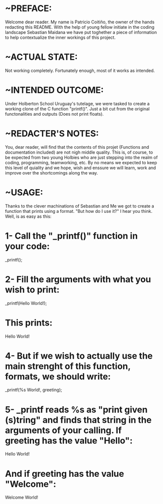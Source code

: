 # ~PREFACE:
Welcome dear reader. My name is Patricio Coitiño, the owner of the hands redacting this README. 
With the help of young fellow initiate in the coding landscape Sebastian Maidana we have put toghether
a piece of information to help contextualize the inner workings of this project.

# ~ACTUAL STATE:
Not working completely. Fortunately enough, most of it works as intended.

# ~INTENDED OUTCOME:
Under Holberton School Uruguay's tutelage, we were tasked to create a working clone of the C function "printf()".
Just a bit cut from the original functonalities and outputs (Does not print floats).

# ~REDACTER'S NOTES:
You, dear reader, will find that the contents of this projet (Functions and documentation included) are not nigh middle quality. 
This is, of course, to be expected from two young Holbies who are just stepping into the realm of coding, programming,
teamworking, etc. By no means we expected to keep this level of quiality and we hope, wish and enssure we will 
learn, work and improve over the shortcomings along the way.

# ~USAGE:
Thanks to the clever machinations of Sebastian and Me we got to create a function that prints using a format.
"But how do I use it?" I hear you think. Well, is as easy as this:

# 1- Call the "_printf()" function in your code:
_printf();

# 2- Fill the arguments with what you wish to print:
_printf(Hello World!);

# This prints:
Hello World!

# 4- But if we wish to actually use the main strenght of this function, formats, we should write:
_printf(%s World!, greeting);

# 5- _printf reads %s as "print given (s)tring" and finds that string in the arguments of your calling. If greeting has the value "Hello":
Hello World!

# And if greeting has the value "Welcome":
Welcome World!
